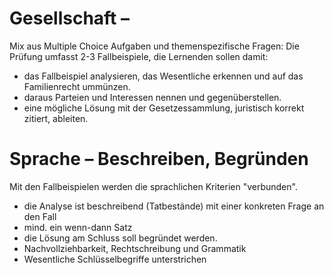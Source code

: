 # Gesellschaft – 
Mix aus Multiple Choice Aufgaben und themenspezifische Fragen:
Die Prüfung umfasst 2-3 Fallbeispiele, die Lernenden sollen damit:
- das Fallbeispiel analysieren, das Wesentliche erkennen und auf das Familienrecht ummünzen.
- daraus Parteien und Interessen nennen und gegenüberstellen.
- eine mögliche Lösung mit der Gesetzessammlung, juristisch korrekt zitiert, ableiten.
	
# Sprache – Beschreiben, Begründen
Mit den Fallbeispielen werden die sprachlichen Kriterien "verbunden".
- die Analyse ist beschreibend (Tatbestände) mit einer konkreten Frage an den Fall
- mind. ein wenn-dann Satz
- die Lösung am Schluss soll begründet werden.
- Nachvollziehbarkeit, Rechtschreibung und Grammatik
- Wesentliche Schlüsselbegriffe unterstrichen
